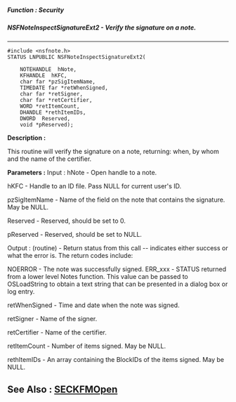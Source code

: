 ##### Function : Security
##### NSFNoteInspectSignatureExt2 - Verify the signature on a note.
---
```
#include <nsfnote.h>
STATUS LNPUBLIC NSFNoteInspectSignatureExt2(

	NOTEHANDLE  hNote,
	KFHANDLE  hKFC,
	char far *pzSigItemName,
	TIMEDATE far *retWhenSigned,
	char far *retSigner,
	char far *retCertifier,
	WORD *retItemCount,
	DHANDLE *rethItemIDs,
	DWORD  Reserved,
	void *pReserved);
```
**Description :**

This routine will verify the signature on a note, returning: when, by whom and 
the name of the certifier.

**Parameters :**
Input :
hNote  -  Open handle to a note.

hKFC  -  Handle to an ID file.  Pass NULL for current user's ID.

pzSigItemName  -  Name of the field on the note that contains the signature. May be NULL.

Reserved  -  Reserved, should be set to 0.

pReserved  -  Reserved, should be set to NULL.

Output :
(routine)  -  Return status from this call -- indicates either success or what the error is. The return codes include:

NOERROR - The note was successfully signed.
ERR_xxx - STATUS returned from a lower level Notes function.  This value can be passed to OSLoadString to obtain a text string that can be presented in a dialog box or log entry.


retWhenSigned  -  Time and date when the note was signed.

retSigner  -  Name of the signer.

retCertifier  -  Name of the certifier.

retItemCount  -  Number of items signed.  May be NULL.

rethItemIDs  -  An array containing the BlockIDs of the items signed.  May be NULL.


**See Also :**
[SECKFMOpen](/reference/Func/SECKFMOpen)
---
